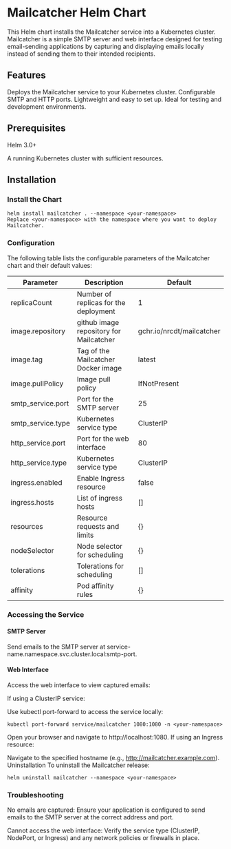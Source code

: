# Mailcatcher Helm Chart
This Helm chart installs the Mailcatcher service into a Kubernetes cluster. Mailcatcher is a simple SMTP server and web interface designed for testing email-sending applications by capturing and displaying emails locally instead of sending them to their intended recipients.

## Features
Deploys the Mailcatcher service to your Kubernetes cluster.
Configurable SMTP and HTTP ports.
Lightweight and easy to set up.
Ideal for testing and development environments.
## Prerequisites
Helm 3.0+

A running Kubernetes cluster with sufficient resources.
## Installation

### Install the Chart
```
helm install mailcatcher . --namespace <your-namespace>
Replace <your-namespace> with the namespace where you want to deploy Mailcatcher.
```

### Configuration
The following table lists the configurable parameters of the Mailcatcher chart and their default values:

| Parameter         | 	Description                             | 	Default                   |
|-------------------|------------------------------------------|----------------------------|
| replicaCount      | 	Number of replicas for the deployment   | 	1                         |
| image.repository  | 	github image repository for Mailcatcher | 	gchr.io/nrcdt/mailcatcher |
| image.tag         | 	Tag of the Mailcatcher Docker image     | 	latest                    |
| image.pullPolicy  | 	Image pull policy                       | 	IfNotPresent              |
| smtp_service.port | 	Port for the SMTP server                | 	25                        |
| smtp_service.type | 	Kubernetes service type                 | 	ClusterIP                 |
| http_service.port | 	Port for the web interface              | 	80                        |
| http_service.type | 	Kubernetes service type                 | 	ClusterIP                 |
| ingress.enabled   | 	Enable Ingress resource                 | 	false                     |
| ingress.hosts     | 	List of ingress hosts	                  | []                         |
| resources         | 	Resource requests and limits	           | {}                         |
| nodeSelector      | 	Node selector for scheduling            | 	{}                        |
| tolerations       | 	Tolerations for scheduling	             | []                         |
| affinity          | 	Pod affinity rules                      | 	{}                        |


### Accessing the Service
#### SMTP Server
Send emails to the SMTP server at service-name.namespace.svc.cluster.local:smtp-port.

#### Web Interface
Access the web interface to view captured emails:

If using a ClusterIP service:

Use kubectl port-forward to access the service locally:
```
kubectl port-forward service/mailcatcher 1080:1080 -n <your-namespace>
```
Open your browser and navigate to http://localhost:1080.
If using an Ingress resource:

Navigate to the specified hostname (e.g., http://mailcatcher.example.com).
Uninstallation
To uninstall the Mailcatcher release:
```
helm uninstall mailcatcher --namespace <your-namespace>
```

### Troubleshooting
No emails are captured: Ensure your application is configured to send emails to the SMTP server at the correct address and port.

Cannot access the web interface: Verify the service type (ClusterIP, NodePort, or Ingress) and any network policies or firewalls in place.
